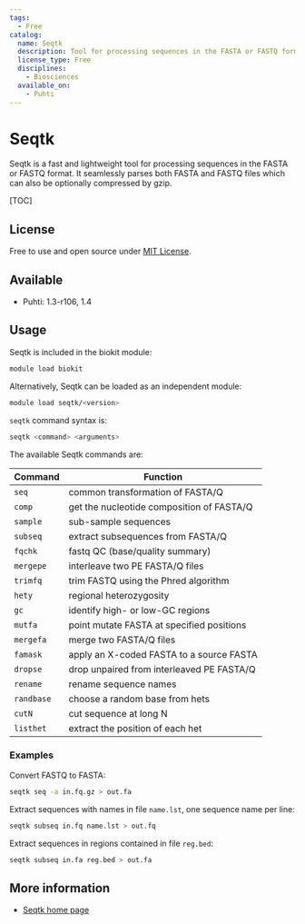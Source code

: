 ```yaml
---
tags:
  - Free
catalog:
  name: Seqtk
  description: Tool for processing sequences in the FASTA or FASTQ format
  license_type: Free
  disciplines:
    - Biosciences
  available_on:
    - Puhti
---
```


# Seqtk

Seqtk is a fast and lightweight tool for processing sequences in the FASTA or FASTQ format. It seamlessly parses both FASTA and FASTQ files which can also be optionally compressed by gzip.

[TOC]

## License

Free to use and open source under [MIT License](https://github.com/lh3/seqtk/blob/master/LICENSE).

## Available

* Puhti: 1.3-r106, 1.4

## Usage

Seqtk is included in the biokit module:

```bash
module load biokit
```

Alternatively, Seqtk can be loaded as an independent module:

```bash
module load seqtk/<version>
```

`seqtk` command syntax is:

```bash
seqtk <command> <arguments>
```

The available Seqtk commands are:

|Command | Function |
|--------|----------------------------------|
|`seq`     |common transformation of FASTA/Q |
|`comp`    |get the nucleotide composition of FASTA/Q |
|`sample`  |sub-sample sequences |
|`subseq`  |extract subsequences from FASTA/Q  |
|`fqchk`   |fastq QC (base/quality summary)  |
|`mergepe` |interleave two PE FASTA/Q files |
|`trimfq`  |trim FASTQ using the Phred algorithm |
|`hety`    |regional heterozygosity |
|`gc`      |identify high- or low-GC regions |
|`mutfa`   |point mutate FASTA at specified positions |
|`mergefa` |merge two FASTA/Q files |
|`famask`  |apply an X-coded FASTA to a source FASTA |
|`dropse`  |drop unpaired from interleaved PE FASTA/Q |
|`rename`  |rename sequence names |
|`randbase`|choose a random base from hets |
|`cutN`    |cut sequence at long N |
|`listhet` |extract the position of each het |

### Examples

Convert FASTQ to FASTA:

```bash
seqtk seq -a in.fq.gz > out.fa
```

Extract sequences with names in file `name.lst`, one sequence name per line:

```bash
seqtk subseq in.fq name.lst > out.fq
```

Extract sequences in regions contained in file `reg.bed`:

```bash
seqtk subseq in.fa reg.bed > out.fa
```

## More information

* [Seqtk home page](https://github.com/lh3/seqtk)
